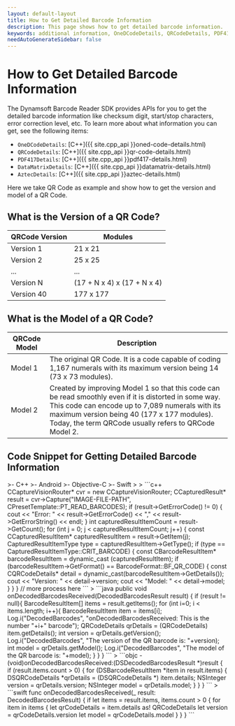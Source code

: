 ```yaml
---
layout: default-layout
title: How to Get Detailed Barcode Information
description: This page shows how to get detailed barcode information.
keywords: additional information, OneDCodeDetails, QRCodeDetails, PDF417Details, DataMatrixDetails, AztecDetails
needAutoGenerateSidebar: false
---
```


# How to Get Detailed Barcode Information

The Dynamsoft Barcode Reader SDK provides APIs for you to get the detailed barcode information like checksum digit, start/stop characters, error correction level, etc. To learn more about what information you can get, see the following items:

- `OneDCodeDetails`: [C++]({{ site.cpp_api }}oned-code-details.html)
- `QRCodeDetails`: [C++]({{ site.cpp_api }}qr-code-details.html)
- `PDF417Details`: [C++]({{ site.cpp_api }}pdf417-details.html)
- `DataMatrixDetails`: [C++]({{ site.cpp_api }}datamatrix-details.html)
- `AztecDetails`: [C++]({{ site.cpp_api }}aztec-details.html)

Here we take QR Code as example and show how to get the version and model of a QR Code.

## What is the Version of a QR Code?

| QRCode Version | Modules |
|----------------|---------|
| Version 1 | 21 x 21 |
| Version 2 | 25 x 25 |
| ... | ... |
| Version N | (17 + N x 4) x (17 + N x 4) |
| Version 40 | 177 x 177 |

## What is the Model of a QR Code?

| QRCode Model | Description |
|--------------|---------|
| Model 1 | The original QR Code. It is a code capable of coding 1,167 numerals with its maximum version being 14 (73 x 73 modules). |
| Model 2 | Created by improving Model 1 so that this code can be read smoothly even if it is distorted in some way. This code can encode up to 7,089 numerals with its maximum version being 40 (177 x 177 modules). Today, the term QRCode usually refers to QRCode Model 2. |

## Code Snippet for Getting Detailed Barcode Information

<div class="sample-code-prefix template2"></div>
   >- C++
   >- Android
   >- Objective-C
   >- Swift
   >
>
```c++
CCaptureVisionRouter* cvr = new CCaptureVisionRouter;
CCapturedResult* result = cvr->Capture("IMAGE-FILE-PATH", CPresetTemplate::PT_READ_BARCODES);
if (result->GetErrorCode() != 0) {
    cout << "Error: " << result->GetErrorCode() << "," << result->GetErrorString() << endl;
}
int capturedResultItemCount = result->GetCount();
for (int j = 0; j < capturedResultItemCount; j++) 
{
    const CCapturedResultItem* capturedResultItem = result->GetItem(j);
    CapturedResultItemType type = capturedResultItem->GetType();
    if (type == CapturedResultItemType::CRIT_BARCODE) 
    {
        const CBarcodeResultItem* barcodeResultItem = dynamic_cast<const CBarcodeResultItem*> (capturedResultItem);
        if (barcodeResultItem->GetFormat() == BarcodeFormat::BF_QR_CODE)
        {
            const CQRCodeDetails* detail = dynamic_cast<const CQRCodeDetails*>(barcodeResultItem->GetDetails());
            cout << "Version: " << detail->version;
            cout << "Model: " << detail->model;
        }
    }
}
// more process here
```
>
```java
public void onDecodedBarcodesReceived(DecodedBarcodesResult result) {
    if (result != null){
        BarcodeResultItem[] items = result.getItems();
        for (int i=0; i < items.length; i++){
            BarcodeResultItem item = items[i];
            Log.i("DecodedBarcodes", "onDecodedBarcodesReceived: This is the number "+i+" barcode");
            QRCodeDetails qrDetails = (QRCodeDetails) item.getDetails();
            int version = qrDetails.getVersion();
            Log.i("DecodedBarcodes", "The version of the QR barcode is: "+version);
            int model = qrDetails.getModel();
            Log.i("DecodedBarcodes", "The model of the QR barcode is: "+model);
        }
    }
}
```
>
```objc
- (void)onDecodedBarcodesReceived:(DSDecodedBarcodesResult *)result {
    if (result.items.count > 0) {
        for (DSBarcodeResultItem *item in result.items) {
            DSQRCodeDetails *qrDetails = (DSQRCodeDetails *) item.details;
            NSInteger version = qrDetails.version;
            NSInteger model = qrDetails.model;
        }
    }
}
```
>
```swift
func onDecodedBarcodesReceived(_ result: DecodedBarcodesResult) {
    if let items = result.items, items.count > 0 {
        for item in items {
            let qrCodeDetails = item.details as! QRCodeDetails
            let version = qrCodeDetails.version
            let model = qrCodeDetails.model
        }
    }
}
```
